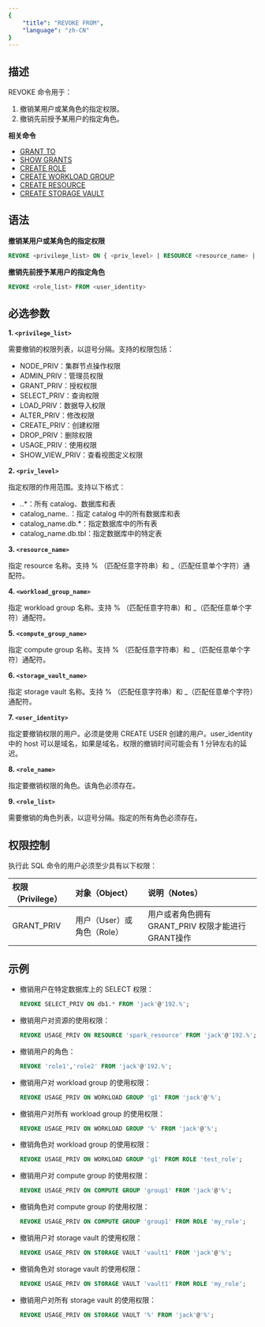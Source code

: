```yaml
---
{
    "title": "REVOKE FROM",
    "language": "zh-CN"
}
---
```


<!--
Licensed to the Apache Software Foundation (ASF) under one
or more contributor license agreements.  See the NOTICE file
distributed with this work for additional information
regarding copyright ownership.  The ASF licenses this file
to you under the Apache License, Version 2.0 (the
"License"); you may not use this file except in compliance
with the License.  You may obtain a copy of the License at

  http://www.apache.org/licenses/LICENSE-2.0

Unless required by applicable law or agreed to in writing,
software distributed under the License is distributed on an
"AS IS" BASIS, WITHOUT WARRANTIES OR CONDITIONS OF ANY
KIND, either express or implied.  See the License for the
specific language governing permissions and limitations
under the License.
-->

## 描述

REVOKE 命令用于：

1. 撤销某用户或某角色的指定权限。
2. 撤销先前授予某用户的指定角色。

**相关命令**

- [GRANT TO](./GRANT-TO.md)
- [SHOW GRANTS](../../../sql-manual/sql-statements/account-management/SHOW-GRANTS.md)
- [CREATE ROLE](./CREATE-ROLE.md)
- [CREATE WORKLOAD GROUP](../cluster-management/compute-management/CREATE-WORKLOAD-GROUP.md)
- [CREATE RESOURCE](../cluster-management/compute-management/CREATE-RESOURCE.md)
- [CREATE STORAGE VAULT](../cluster-management/storage-management/CREATE-STORAGE-VAULT.md)

## 语法

**撤销某用户或某角色的指定权限**

```sql
REVOKE <privilege_list> ON { <priv_level> | RESOURCE <resource_name> | WORKLOAD GROUP <workload_group_name> | COMPUTE GROUP <compute_group_name> | STORAGE VAULT <storage_vault_name> } FROM { <user_identity> | ROLE <role_name> }
```

**撤销先前授予某用户的指定角色**

```sql
REVOKE <role_list> FROM <user_identity> 
```

## 必选参数

**1. `<privilege_list>`**

需要撤销的权限列表，以逗号分隔。支持的权限包括：

- NODE_PRIV：集群节点操作权限
- ADMIN_PRIV：管理员权限
- GRANT_PRIV：授权权限
- SELECT_PRIV：查询权限
- LOAD_PRIV：数据导入权限
- ALTER_PRIV：修改权限
- CREATE_PRIV：创建权限
- DROP_PRIV：删除权限
- USAGE_PRIV：使用权限
- SHOW_VIEW_PRIV：查看视图定义权限

**2. `<priv_level>`**

指定权限的作用范围。支持以下格式：

- *.*.*：所有 catalog、数据库和表
- catalog_name.*.*：指定 catalog 中的所有数据库和表
- catalog_name.db.*：指定数据库中的所有表
- catalog_name.db.tbl：指定数据库中的特定表

**3. `<resource_name>`**

指定 resource 名称。支持 % （匹配任意字符串）和 _（匹配任意单个字符）通配符。

**4. `<workload_group_name>`**

指定 workload group 名称。支持 % （匹配任意字符串）和 _（匹配任意单个字符）通配符。

**5. `<compute_group_name>`**

指定 compute group 名称。支持 % （匹配任意字符串）和 _（匹配任意单个字符）通配符。

**6. `<storage_vault_name>`**

指定 storage vault 名称。支持 % （匹配任意字符串）和 _（匹配任意单个字符）通配符。


**7. `<user_identity>`**

指定要撤销权限的用户。必须是使用 CREATE USER 创建的用户。user_identity 中的 host 可以是域名，如果是域名，权限的撤销时间可能会有 1 分钟左右的延迟。

**8. `<role_name>`**

指定要撤销权限的角色。该角色必须存在。

**9. `<role_list>`**

需要撤销的角色列表，以逗号分隔。指定的所有角色必须存在。

## 权限控制

执行此 SQL 命令的用户必须至少具有以下权限：

| 权限（Privilege） | 对象（Object） | 说明（Notes）                 |
| :---------------- | :------------- | :---------------------------- |
| GRANT_PRIV        | 用户（User）或 角色（Role）    | 用户或者角色拥有 GRANT_PRIV 权限才能进行GRANT操作 |

## 示例

- 撤销用户在特定数据库上的 SELECT 权限：

   ```sql
   REVOKE SELECT_PRIV ON db1.* FROM 'jack'@'192.%';
   ```

- 撤销用户对资源的使用权限：

   ```sql
   REVOKE USAGE_PRIV ON RESOURCE 'spark_resource' FROM 'jack'@'192.%';
   ```

- 撤销用户的角色：

   ```sql
   REVOKE 'role1','role2' FROM 'jack'@'192.%';
   ```

- 撤销用户对 workload group  的使用权限：

   ```sql
   REVOKE USAGE_PRIV ON WORKLOAD GROUP 'g1' FROM 'jack'@'%';
   ```

- 撤销用户对所有 workload group  的使用权限：

   ```sql
   REVOKE USAGE_PRIV ON WORKLOAD GROUP '%' FROM 'jack'@'%';
   ```

- 撤销角色对 workload group  的使用权限：

   ```sql
   REVOKE USAGE_PRIV ON WORKLOAD GROUP 'g1' FROM ROLE 'test_role';
   ```

- 撤销用户对 compute group  的使用权限：

   ```sql
   REVOKE USAGE_PRIV ON COMPUTE GROUP 'group1' FROM 'jack'@'%';
   ```

- 撤销角色对 compute group  的使用权限：

   ```sql
   REVOKE USAGE_PRIV ON COMPUTE GROUP 'group1' FROM ROLE 'my_role';
   ```

- 撤销用户对 storage vault 的使用权限：

   ```sql
   REVOKE USAGE_PRIV ON STORAGE VAULT 'vault1' FROM 'jack'@'%';
   ```

- 撤销角色对 storage vault 的使用权限：

   ```sql
   REVOKE USAGE_PRIV ON STORAGE VAULT 'vault1' FROM ROLE 'my_role';
   ```

- 撤销用户对所有 storage vault 的使用权限：

   ```sql
   REVOKE USAGE_PRIV ON STORAGE VAULT '%' FROM 'jack'@'%';
   ```
